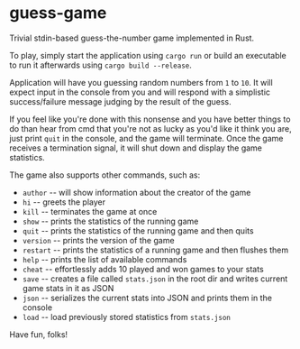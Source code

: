 # guess-game
Trivial stdin-based guess-the-number game implemented in Rust.

To play, simply start the application using ``cargo run`` or build an executable to run it afterwards using ``cargo build --release``.

Application will have you guessing random numbers from ``1`` to ``10``. It will expect input in the console from you and will respond with a simplistic success/failure message judging by the result of the guess.

If you feel like you're done with this nonsense and you have better things to do than hear from cmd that you're not as lucky as you'd like it think you are, just print ``quit`` in the console, and the game will terminate. Once the game receives a termination signal, it will shut down and display the game statistics.

The game also supports other commands, such as:

* ``author`` -- will show information about the creator of the game
* ``hi`` -- greets the player
* ``kill`` -- terminates the game at once
* ``show`` -- prints the statistics of the running game
* ``quit`` -- prints the statistics of the running game and then quits
* ``version`` -- prints the version of the game
* ``restart`` -- prints the statistics of a running game and then flushes them
* ``help`` -- prints the list of available commands
* ``cheat`` -- effortlessly adds 10 played and won games to your stats
* ``save`` -- creates a file called ``stats.json`` in the root dir and writes current game stats in it as JSON
* ``json`` -- serializes the current stats into JSON and prints them in the console
* ``load`` -- load previously stored statistics from ``stats.json``
 
Have fun, folks!

